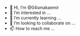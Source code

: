 - 👋 Hi, I’m @04smakaemir
- 👀 I’m interested in ...
- 🌱 I’m currently learning ...
- 💞️ I’m looking to collaborate on ...
- 📫 How to reach me ...

<!---
04smakaemir/04smakaemir is a ✨ special ✨ repository because its `README.md` (this file) appears on your GitHub profile.
You can click the Preview link to take a look at your changes.
--->
